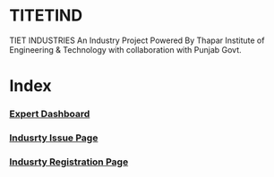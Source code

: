 # TITETIND
TIET INDUSTRIES
An Industry Project Powered By Thapar Institute of Engineering & Technology with collaboration with Punjab Govt.
<!DOCTYPE html>
<html lang="en">
<head>
    <meta charset="UTF-8">
    <meta http-equiv="X-UA-Compatible" content="IE=edge">
    <meta name="viewport" content="width=device-width, initial-scale=1.0">
    <title>Document</title>
</head>
<body>
    <h1>Index</h1>
    <h3><a href="Expert/dashboard.html">Expert Dashboard</a></h3>
    <h3><a href="Industry/sub_issue_indust.html">Indusrty Issue Page</a></h3>
    <h3><a href="Industry/registration.html">Indusrty Registration Page </a></h3>    
</body>
</html>